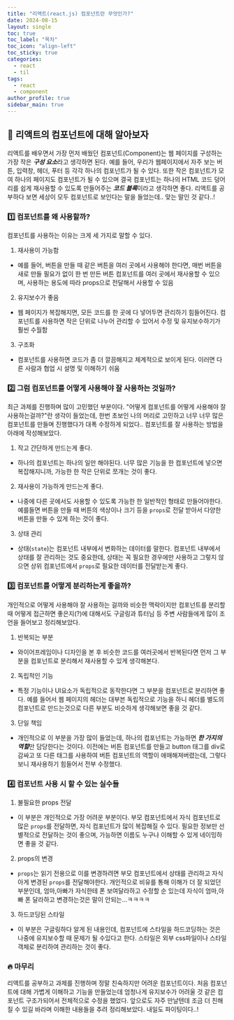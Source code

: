 ```yaml
---
title: "리액트(react.js) 컴포넌트란 무엇인가?"
date: 2024-08-15
layout: single
toc: true
toc_label: "목차"
toc_icon: "align-left"
toc_sticky: true
categories:
  - react
  - til
tags:
  - react
  - component
author_profile: true
sidebar_main: true
---
```



## :ledger: 리액트의 컴포넌트에 대해 알아보자
리액트를 배우면서 가장 먼저 배웠던 컴포넌트(Component)는 웹 페이지를 구성하는 가장 작은 ***구성 요소***라고 생각하면 된다. 예를 들어, 우리가 웹페이지에서 자주 보는 버튼, 입력창, 헤더, 푸터 등 각각 하나의 컴포넌트가 될 수 있다. 또한 작은 컴포넌트가 모여 하나의 페이지도 컴포넌트가 될 수 있으며 결국 컴포넌트는 하나의 HTML 코드 덩어리를 쉽게 재사용할 수 있도록 만들어주는 ***코드 블록***이라고 생각하면 좋다. 리액트를 공부하다 보면 세상이 모두 컴포넌트로 보인다는 말을 들었는데.. 맞는 말인 것 같다..!

### :one: 컴포넌트를 왜 사용할까?
컴포넌트를 사용하는 이유는 크게 세 가지로 말할 수 있다.
1. 재사용이 가능함
  - 예를 들어, 버튼을 만들 때 같은 버튼을 여러 곳에서 사용해야 한다면, 매번 버튼을 새로 만들 필요가 없이 한 번 만든 버튼 컴포넌트를 여러 곳에서 재사용할 수 있으며, 사용하는 용도에 따라 props으로 전달해서 사용할 수 있음
2. 유지보수가 좋음
  - 웹 페이지가 복잡해지면, 모든 코드를 한 곳에 다 넣어두면 관리하기 힘들어진다. 컴포넌트를 사용하면 작은 단위로 나누어 관리할 수 있어서 수정 및 유지보수하기가 훨씬 수월함
3. 구조화
  - 컴포넌트를 사용하면 코드가 좀 더 깔끔해지고 체계적으로 보이게 된다. 이러면 다른 사람과 협업 시 설명 및 이해하기 쉬움

### :two: 그럼 컴포넌트를 어떻게 사용해야 잘 사용하는 것일까?
최근 과제를 진행하며 많이 고민했던 부분이다. "어떻게 컴포넌트를 어떻게 사용해야 잘 사용하는걸까?"란 생각이 들었는데, 한번 초보인 나의 머리로 고민하고 너무 너무 많은 컴포넌트를 만들며 진행했다가 대폭 수정하게 되었다..  컴포넌트를 잘 사용하는 방법을 아래에 작성해보았다.
1. 작고 간단하게 만드는게 좋다.
  - 하나의 컴포넌트는 하나의 일만 해야된다. 너무 많은 기능을 한 컴포넌트에 넣으면 복잡해지니까, 가능한 한 작은 단위로 쪼개는 것이 좋다.
2. 재사용이 가능하게 만드는게 좋다.
  - 나중에 다른 곳에서도 사용할 수 있도록 가능한 한 일반적인 형태로 만들어야한다. 예를들면 버튼을 만들 때 버튼의 색상이나 크기 등을 `props`로 전달 받아서 다양한 버튼을 만들 수 있게 하는 것이 좋다.
3. 상태 관리
  - 상태(`state`)는 컴포넌트 내부에서 변화하는 데이터를 말한다. 컴포넌트 내부에서 상태를 잘 관리하는 것도 중요한데, 상태는 꼭 필요한 경우에만 사용하고 그렇지 않으면 상위 컴포넌트에서 `props`로 필요한 데이터를 전달받는게 좋다.

### :three: 컴포넌트를 어떻게 분리하는게 좋을까?
개인적으로 어떻게 사용해야 잘 사용하는 걸까와 비슷한 맥락이지만 컴포넌트를 분리할 때 어떻게 접근하면 좋은지(?)에 대해서도 구글링과 튜터님 등 주변 사람들에게 많이 조언을 들어보고 정리해보았다.
1. 반복되는 부분
  - 와이어프레임이나 디자인을 본 후 비슷한 코드를 여러곳에서 반복된다면 먼저 그 부분을 컴포넌트로 분리해서 재사용할 수 있게 생각해본다.
2. 독립적인 기능
  - 특정 기능이나 UI요소가 독립적으로 동작한다면 그 부분을 컴포넌트로 분리하면 좋다. 예를 들어서 웹 페이지의 헤더는 대부븐 독립적으로 기능을 하니 헤더를 별도의 컴포넌트로 만드는것으로 다른 부분도 비슷하게 생각해보면 좋을 것 같다.
3. 단일 책임
  - 개인적으로 이 부분을 가장 많이 들었는데, 하나의 컴포넌트는 가능하면 ***한 가지의 역할***만 담당한다는 것이다. 이전에는 버튼 컴포넌트를 만들고 button 태그를 div로 감싸고 또 다른 태그를 사용하여 버튼 컴포넌트의 역할이 애매해져버렸는데, 그렇다보니 재사용하기 힘들어서 전부 수정했다.

### :four: 컴포넌트 사용 시 할 수 있는 실수들
1. 불필요한 props 전달
  - 이 부분은 개인적으로 가장 어려운 부분이다. 부모 컴포넌트에서 자식 컴포넌트로 많은 `props`를 전달하면, 자식 컴포넌트가 많이 복잡해질 수 있다. 필요한 정보만 선별적으로 전달하는 것이 좋으며, 가능하면 이름도 누구나 이해할 수 있게 네이밍하면 좋을 것 같다.
2. props의 변경
  - `props`는 읽기 전용으로 이를 변경하려면 부모 컴포넌트에서 상태를 관리하고 자식아게 변경된 `props`를 전달해야한다. 개인적으로 비유를 통해 이해가 더 잘 되었던 부분인데, 엄마,아빠가 자식한테 폰 보여달라하고 수정할 순 있는데 자식이 엄마,아빠 폰 달라하고 변경하는것은 말이 안되는...ㅋㅋㅋㅋ 
3. 하드코딩된 스타일
  - 이 부분은 구글링하다 알게 된 내용인데, 컴포넌트에 스타일을 하드코딩하는 것은 나중에 유지보수할 때 문제가 될 수있다고 한다. 스타일은 외부 css파일이나 스타일 객체로 분리하여 관리하는 것이 좋다.

### :fire: 마무리
리액트를 공부하고 과제를 진행하며 정말 친숙하지만 어려운 컴포넌트이다. 처음 컴포넌트에 대해 가볍게 이해하고 기능을 만들었는데 엄청나게 유지보수가 어려울 것 같은 컴포넌트 구조가되어서 전체적으로 수정을 했었다. 앞으로도 자주 만날텐데 조금 더 친해질 수 있길 바라며 이해한 내용들을 추려 정리해보았다. 내일도 파이팅이다..!